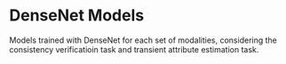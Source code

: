 # DenseNet Models

Models trained with DenseNet for each set of modalities, considering the consistency verificatioin task and transient attribute estimation task.